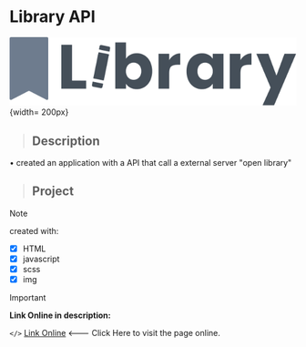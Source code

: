 # Library API


![Project Img](component/img/library.svg){width= 200px}

> ## **Description**

• created an application with a API that call a external server "open library"



> ## **Project**


> [!NOTE]
> created with:

- [x] HTML
- [x] javascript
- [x] scss
- [x] img

> [!IMPORTANT]
**Link Online in description:**<br>

`</>` [Link Online](https://mylibraryapi.netlify.app) <--- Click Here to visit the page online.
